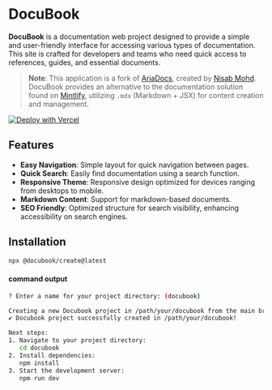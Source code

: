 # DocuBook

**DocuBook** is a documentation web project designed to provide a simple and user-friendly interface for accessing various types of documentation. This site is crafted for developers and teams who need quick access to references, guides, and essential documents.

> **Note**: This application is a fork of [AriaDocs](https://github.com/nisabmohd/Aria-Docs), created by [Nisab Mohd](https://github.com/nisabmohd). DocuBook provides an alternative to the documentation solution found on [Mintlify](https://mintlify.com/), utilizing `.mdx` (Markdown + JSX) for content creation and management.

[![Deploy with
Vercel](https://vercel.com/button)](https://vercel.com/import/project?template=https://github.com/gitfromwildan/docubook)

## Features

- **Easy Navigation**: Simple layout for quick navigation between pages.
- **Quick Search**: Easily find documentation using a search function.
- **Responsive Theme**: Responsive design optimized for devices ranging from desktops to mobile.
- **Markdown Content**: Support for markdown-based documents.
- **SEO Friendly**: Optimized structure for search visibility, enhancing accessibility on search engines.

## Installation

```bash
npx @docubook/create@latest
```

#### command output

```bash
? Enter a name for your project directory: (docubook)

Creating a new Docubook project in /path/your/docubook from the main branch...
✔ Docubook project successfully created in /path/your/docubook!

Next steps:
1. Navigate to your project directory:
   cd docubook
2. Install dependencies:
   npm install
3. Start the development server:
   npm run dev
```
